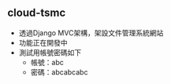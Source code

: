 ## cloud-tsmc
   - 透過Django MVC架構，架設文件管理系統網站
   - 功能正在開發中
   - 測試用帳號密碼如下
      - 帳號：abc
      - 密碼：abcabcabc

